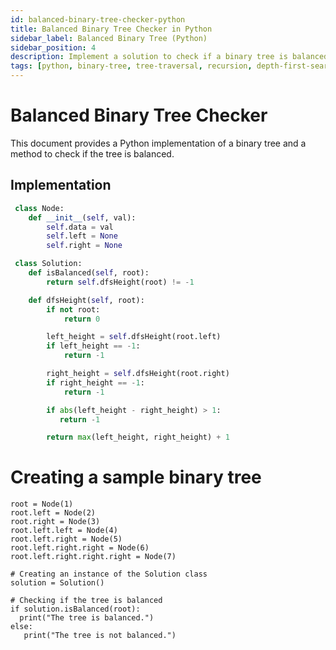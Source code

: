 ```yaml
---
id: balanced-binary-tree-checker-python
title: Balanced Binary Tree Checker in Python
sidebar_label: Balanced Binary Tree (Python)
sidebar_position: 4
description: Implement a solution to check if a binary tree is balanced using Python
tags: [python, binary-tree, tree-traversal, recursion, depth-first-search]
---
```


# Balanced Binary Tree Checker

This document provides a Python implementation of a binary tree and a method to check if the tree is balanced.

## Implementation

```python
 class Node:
    def __init__(self, val):
        self.data = val
        self.left = None
        self.right = None

 class Solution:
    def isBalanced(self, root):
        return self.dfsHeight(root) != -1

    def dfsHeight(self, root):
        if not root:
            return 0

        left_height = self.dfsHeight(root.left)
        if left_height == -1:
            return -1

        right_height = self.dfsHeight(root.right)
        if right_height == -1:
            return -1

        if abs(left_height - right_height) > 1:
           return -1

        return max(left_height, right_height) + 1
```
# Creating a sample binary tree
 ```
 root = Node(1)
 root.left = Node(2)
 root.right = Node(3)
 root.left.left = Node(4)
 root.left.right = Node(5)
 root.left.right.right = Node(6)
 root.left.right.right.right = Node(7)

# Creating an instance of the Solution class
 solution = Solution()

# Checking if the tree is balanced
 if solution.isBalanced(root):
   print("The tree is balanced.")
 else:
    print("The tree is not balanced.")
```  